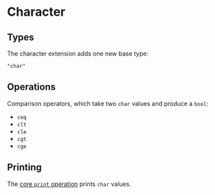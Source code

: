 Character
==============

Types
-----

The character extension adds one new base type:

    "char"

Operations
----------

Comparison operators, which take two `char` values and produce a `bool`:

- `ceq`
- `clt`
- `cle`
- `cgt`
- `cge`

Printing
--------

The [core `print` operation](./core.md#miscellaneous) prints `char` values.
